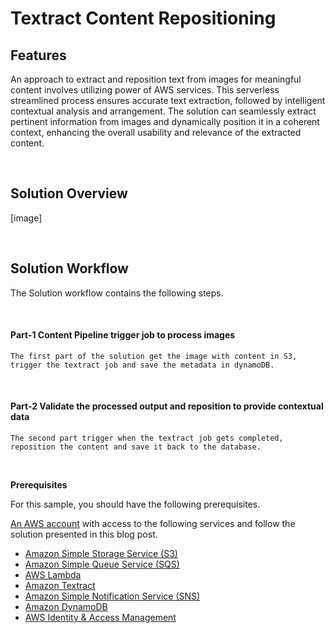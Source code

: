 # Textract Content Repositioning

## Features
An approach to extract and reposition text from images for meaningful content involves utilizing power of AWS services. This serverless streamlined process ensures accurate text extraction, followed by intelligent contextual analysis and arrangement. The solution can seamlessly extract pertinent information from images and dynamically position it in a coherent context, enhancing the overall usability and relevance of the extracted content. 

<br/>

## Solution Overview

[image]

<br/>

## Solution Workflow

The Solution workflow contains the following steps.

<br/>

#### **Part-1 Content Pipeline trigger job to process images**

    The first part of the solution get the image with content in S3, trigger the textract job and save the metadata in dynamoDB.

<br/>

#### **Part-2 Validate the processed output and reposition to provide contextual data**

    The second part trigger when the textract job gets completed, reposition the content and save it back to the database.

<br/>

**Prerequisites**

For this sample, you should have the following prerequisites.
<br/>

<a href="https://docs.aws.amazon.com/accounts/latest/reference/accounts-welcome.html">An AWS account</a> with access to the following services and follow the solution presented in this blog post.

- [Amazon Simple Storage Service (S3)](https://aws.amazon.com/s3/)
- [Amazon Simple Queue Service (SQS)](https://aws.amazon.com/sqs/)
- [AWS Lambda](https://aws.amazon.com/lambda/)
- [Amazon Textract](https://aws.amazon.com/textract/)
- [Amazon Simple Notification Service (SNS)](https://aws.amazon.com/sns/)
- [Amazon DynamoDB](https://aws.amazon.com/dynamodb/)
- [AWS Identity & Access Management](https://aws.amazon.com/iam/)